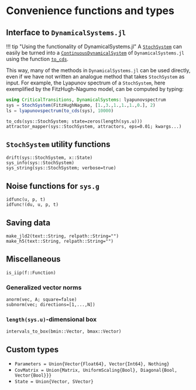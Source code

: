 # Convenience functions and types

## Interface to `DynamicalSystems.jl`

!!! tip "Using the functionality of DynamicalSystems.jl"
    A [`StochSystem`](@ref) can easily be turned into a
    [`ContinuousDynamicalSystem`](https://juliadynamics.github.io/DynamicalSystems.jl/stable/ds/general/#Dynamical-System-Definition)
    of `DynamicalSystems.jl` using the function [`to_cds`](@ref).

This way, many of the methods in `DynamicalSystems.jl` can be used directly, even if we have
not written an analogue method that takes `StochSystem` as input. For example, the
Lyapunov spectrum of a `StochSystem`, here exemplified by the FitzHugh-Nagumo model, can be
computed by typing:

```julia
using CriticalTransitions, DynamicalSystems: lyapunovspectrum
sys = StochSystem(FitzHughNagumo, [1.,3.,1.,1.,1.,0.], 2)
ls = lyapunovspectrum(to_cds(sys), 10000)
```

```@docs
to_cds(sys::StochSystem; state=zeros(length(sys.u)))
attractor_mapper(sys::StochSystem, attractors, eps=0.01; kwargs...)
```

## `StochSystem` utility functions

```@docs
drift(sys::StochSystem, x::State)
sys_info(sys::StochSystem)
sys_string(sys::StochSystem; verbose=true)
```

## Noise functions for `sys.g`

```@docs
idfunc(u, p, t)
idfunc!(du, u, p, t)
```

## Saving data

```@docs
make_jld2(text::String, relpath::String="")
make_h5(text::String, relpath::String="")
```

## Miscellaneous

```@docs
is_iip(f::Function)
```

### Generalized vector norms
```@docs
anorm(vec, A; square=false)
subnorm(vec; directions=[1,...,N])
```

### `length(sys.u)`-dimensional box

```@docs
intervals_to_box(bmin::Vector, bmax::Vector)
```

## Custom types

* `Parameters = Union{Vector{Float64}, Vector{Int64}, Nothing}`
* `CovMatrix = Union{Matrix, UniformScaling{Bool}, Diagonal{Bool, Vector{Bool}}}`
* `State = Union{Vector, SVector}`